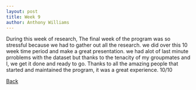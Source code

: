 ```yaml
---
layout: post
title: Week 9
author: Anthony Williams
---
```


During this week of research, The final week of the program was so stressful because we had to gather out all the research. we did over this 10 week time period and make a great presentation. we had alot of last minute prroblems with the dataset but thanks to the tenacity of my groupmates and I, we get it done and ready to go. Thanks to all the amazing people that started and maintained the program, it was a great experience. 10/10 

[Back](./)

